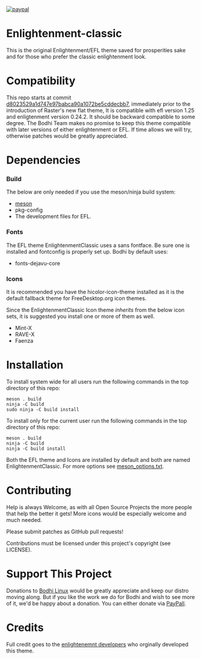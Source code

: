 [![paypal](https://www.paypalobjects.com/en_US/i/btn/btn_donate_SM.gif)](https://www.paypal.com/paypalme/rbtylee)

# Enlightenment-classic

This is the original Enlightenment/EFL theme saved for prosperities sake and for those who prefer the classic enlightenment look.

# Compatibility

This repo starts at commit [d8023529a1d747e97babca90a1072be5cddecbb7](https://git.enlightenment.org/core/efl.git/commit/data/elementary/themes?id=d8023529a1d747e97babca90a1072be5cddecbb7), immediately prior to the introduction of Raster's new flat theme, It is compatible with efl version 1.25 and enligtenment version 0.24.2. It should be backward compatible to some degree. The Bodhi Team makes no promise to keep this theme compatible with later versions of either enlightenment or EFL. If time allows we will try, otherwise patches would be greatly appreciated.

# Dependencies

### Build
The below are only needed if you use the meson/ninja build system:

* [meson](https://mesonbuild.com/)
* pkg-config
* The development files for EFL.

### Fonts

The EFL theme EnlightenmentClassic uses a sans fontface. Be sure one is installed and fontconfig is properly set up. Bodhi by default uses:

* fonts-dejavu-core

### Icons
It is recommended you have the hicolor-icon-theme installed as it is the default fallback theme for FreeDesktop.org icon themes.

Since the EnlightenmentClassic Icon theme *inherits* from the below icon sets, it is suggested you install one or more of them as well.

* Mint-X
* RAVE-X
* Faenza

# Installation
To install system wide for all users run the following commands in the top directory of this repo:

```ShellSession
meson . build
ninja -C build
sudo ninja -C build install
```
To install only for the current user run the following commands in the top directory of this repo:

```ShellSession
meson . build
ninja -C build
ninja -C build install
```

Both the EFL theme and Icons are installed by default and both are named EnlightenmentClassic. For more options see [meson_options.txt](https://github.com/BodhiDev/enlightenment-classic/blob/main/meson_options.txt).

# Contributing

Help is always Welcome, as with all Open Source Projects the more people that help the better it gets!
More icons would be especially welcome and much needed.

Please submit patches as GitHub pull requests!

Contributions must be licensed under this project's copyright (see LICENSE).

# Support This Project

Donations to [Bodhi Linux](https://www.bodhilinux.com/donate/) would be greatly appreciate and keep our distro moving along. But if you like the work we do for Bodhi and wish to see more of it, we'd be happy about a donation. You can either donate via [PayPall](https://www.paypal.com/paypalme/rbtylee). 

# Credits

Full credit goes to the [enlightenemnt developers](https://git.enlightenment.org/core/efl.git/tree/AUTHORS) who orginally developed this theme.
